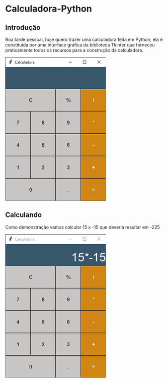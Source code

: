 # Calculadora-Python

## Introdução
Boa tarde pessoal, hoje quero trazer uma calculadora feita em Python, ela é constituida por uma
interface gráfica da biblioteca Tkinter que forneceu praticamente todos os recursos para a construção 
da calculadora.

<div>
  <img src="https://github.com/EddieMC-Dev/Calculadora-Python/blob/main/calculadora_git.PNG?raw=true" >
</div>

## Calculando
Como demonstração vamos calcular 15 x -15 que deveria resultar em -225
<div>
  <img src="https://github.com/EddieMC-Dev/Calculadora-Python/blob/main/calculando_git.PNG">
  <img src="">
</div>



